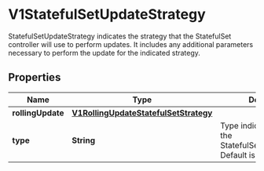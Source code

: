 

# V1StatefulSetUpdateStrategy

StatefulSetUpdateStrategy indicates the strategy that the StatefulSet controller will use to perform updates. It includes any additional parameters necessary to perform the update for the indicated strategy.
## Properties

Name | Type | Description | Notes
------------ | ------------- | ------------- | -------------
**rollingUpdate** | [**V1RollingUpdateStatefulSetStrategy**](V1RollingUpdateStatefulSetStrategy.md) |  |  [optional]
**type** | **String** | Type indicates the type of the StatefulSetUpdateStrategy. Default is RollingUpdate.   |  [optional]



